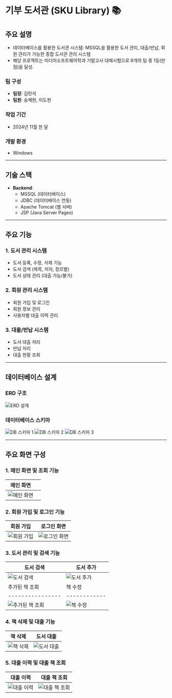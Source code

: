 # 기부 도서관 (SKU Library) 📚

## 주요 설명
- 데이터베이스를 활용한 도서관 시스템: MSSQL을 활용한 도서 관리, 대출/반납, 회원 관리가 가능한 종합 도서관 관리 시스템
- 해당 프로젝트는 미디어소프트웨어학과 기말고사 대체시험으로 8개의 팀 중 1등(만점)을 달성.

### 팀 구성
- **팀장**: 김민석
- **팀원**: 송채현, 이도현

### 작업 기간
- 2024년 11월 한 달

### 개발 환경
- Windows

---

## 기술 스택
- **Backend**:
  - MSSQL (데이터베이스)
  - JDBC (데이터베이스 연동)
  - Apache Tomcat (웹 서버)
  - JSP (Java Server Pages)

---

## 주요 기능

### 1. 도서 관리 시스템
- 도서 등록, 수정, 삭제 기능
- 도서 검색 (제목, 저자, 장르별)
- 도서 상태 관리 (대출 가능/불가)

### 2. 회원 관리 시스템
- 회원 가입 및 로그인
- 회원 정보 관리
- 사용자별 대출 이력 관리

### 3. 대출/반납 시스템
- 도서 대출 처리
- 반납 처리
- 대출 현황 조회

---

## 데이터베이스 설계

### ERD 구조
![ERD 설계](https://github.com/user-attachments/assets/c45b4547-efb8-4b18-a0ed-41eeddc08e39)

### 데이터베이스 스키마
![DB 스키마 1](https://github.com/user-attachments/assets/06571362-2d76-4377-8780-cad53eb15bc3)
![DB 스키마 2](https://github.com/user-attachments/assets/cd9a1198-ec35-4172-b269-ea73cd46ac60)
![DB 스키마 3](https://github.com/user-attachments/assets/5b6c0850-3eec-4964-b153-c933f3ef33ce)

---

## 주요 화면 구성

### 1. 메인 화면 및 조회 기능
| 메인 화면 |  |
|-----------|----------------|
| ![메인 화면](https://github.com/user-attachments/assets/6bf7c99f-46b6-46cb-b554-8b1080ed4b26) |

### 2. 회원 가입 및 로그인 기능
| 회원 가입 | 로그인 화면 |
|-----------|--------------|
| ![회원 가입](https://github.com/user-attachments/assets/55ce6f97-dbd3-4ad5-b0ed-7c1a83b7070b) | ![로그인 화면](https://github.com/user-attachments/assets/1f512b21-080c-4612-a607-23903474e286) |

### 3. 도서 관리 및 검색 기능
| 도서 검색 | 도서 추가 |
|-----------|------------|
| ![도서 검색](https://github.com/user-attachments/assets/748f684b-d80c-407f-a719-de0b5e57dab1) | ![도서 추가](https://github.com/user-attachments/assets/e2a93ad7-d971-4eb7-bd1c-c6a7af601108) |
| 추가된 책 조회 | 책 수정 |
|----------------|------------|
| ![추가된 책 조회](https://github.com/user-attachments/assets/63eab0bb-17d7-4e97-8026-0aa6cbeb5bbc) | ![책 수정](https://github.com/user-attachments/assets/ca1c4ed8-b6e5-4ffa-b266-b99208332088) |

### 4. 책 삭제 및 대출 기능
| 책 삭제 | 도서 대출 |
|---------|-----------|
| ![책 삭제](https://github.com/user-attachments/assets/4dc13413-bb3b-4e37-8e29-e27aac794893) | ![도서 대출](https://github.com/user-attachments/assets/e2b428c1-3406-42b1-a526-14b90fd9bbad) |

### 5. 대출 이력 및 대출 책 조회
| 대출 이력 | 대출 책 조회 |
|-----------|--------------|
| ![대출 이력](https://github.com/user-attachments/assets/98e2ef43-6e9d-4ad4-8728-3ac484ac6545) | ![대출 책 조회](https://github.com/user-attachments/assets/57a86683-caf0-4305-b670-8196e227d8c9) |

